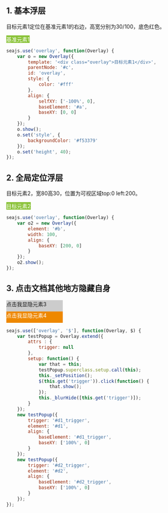 <style>
.parent{
    position:relative;
    float:right;
}
.example {
    color: #fff;
    background-color: #89c237;
    display:inline-block;
}
</style>

## 1. 基本浮层

目标元素1定位在基准元素1的右边，高宽分别为30/100，底色红色。

<div id="c"></div>
<div id="a" class="example">基准元素1</div>

````javascript
seajs.use('overlay', function(Overlay) {
    var o = new Overlay({
        template: '<div class="overlay">目标元素1</div>',
        parentNode: '#c',
        id: 'overlay',
        style: {
            color: '#fff'
        },
        align: {
            selfXY: ['-100%', 0],
            baseElement: '#a',
            baseXY: [0, 0]
        }
    });
    o.show();
    o.set('style', {
        backgroundColor: '#f53379'
    });
    o.set('height', 40);
});
````
## 2. 全局定位浮层

目标元素2，宽80高30，位置为可视区域top:0 left:200。

<div id="b" class="example">目标元素2</div>

````javascript
seajs.use('overlay', function(Overlay) {
    var o2 = new Overlay({
        element: '#b',
        width: 100,
        align: {
            baseXY: [200, 0]
        }
    });
    o2.show();
});
````

## 3. 点击文档其他地方隐藏自身

<div id="d1_trigger" style="width:150px;height:30px;background:#ccc;">点击我显隐元素3</div>
<div id="d1" class="example" style="display:none;">目标元素3，点击页面空白处我会消失</div>

<div id="d2_trigger" style="width:150px;height:30px;background:#e80;color:#fff;">点击我显隐元素4</div>
<div id="d2" class="example" style="display:none;">目标元素4，点击页面空白处我会消失</div>

````javascript
seajs.use(['overlay', '$'], function(Overlay, $) {
    var testPopup = Overlay.extend({
        attrs : {
            trigger: null
        },
        setup: function() {
            var that = this;
            testPopup.superclass.setup.call(this);
            this._setPosition();
            $(this.get('trigger')).click(function() {
                that.show();
            });
            this._blurHide([this.get('trigger')]); 
        }
    });
    new testPopup({
        trigger: '#d1_trigger',
        element: '#d1',
        align: {
            baseElement: '#d1_trigger',
            baseXY: ['100%', 0]
        }
    });
    new testPopup({
        trigger: '#d2_trigger',
        element: '#d2',
        align: {
            baseElement: '#d2_trigger',
            baseXY: ['100%', 0]
        }
    });
});
````
